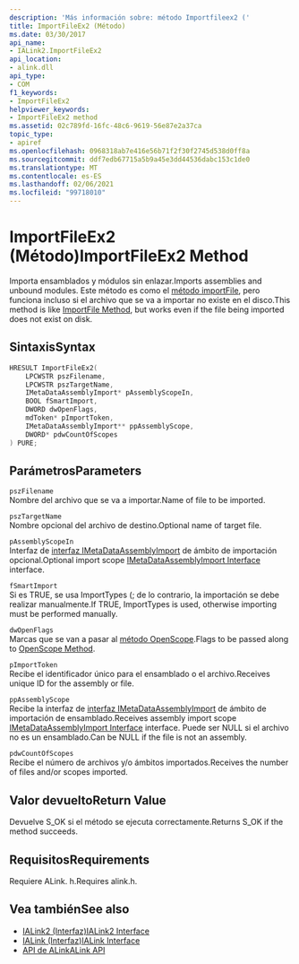 ```yaml
---
description: 'Más información sobre: método Importfileex2 ('
title: ImportFileEx2 (Método)
ms.date: 03/30/2017
api_name:
- IALink2.ImportFileEx2
api_location:
- alink.dll
api_type:
- COM
f1_keywords:
- ImportFileEx2
helpviewer_keywords:
- ImportFileEx2 method
ms.assetid: 02c789fd-16fc-48c6-9619-56e87e2a37ca
topic_type:
- apiref
ms.openlocfilehash: 0968318ab7e416e56b71f2f30f2745d538d0ff8a
ms.sourcegitcommit: ddf7edb67715a5b9a45e3dd44536dabc153c1de0
ms.translationtype: MT
ms.contentlocale: es-ES
ms.lasthandoff: 02/06/2021
ms.locfileid: "99718010"
---
```

# <a name="importfileex2-method"></a><span data-ttu-id="e1fb0-103">ImportFileEx2 (Método)</span><span class="sxs-lookup"><span data-stu-id="e1fb0-103">ImportFileEx2 Method</span></span>

<span data-ttu-id="e1fb0-104">Importa ensamblados y módulos sin enlazar.</span><span class="sxs-lookup"><span data-stu-id="e1fb0-104">Imports assemblies and unbound modules.</span></span> <span data-ttu-id="e1fb0-105">Este método es como el [método importFile](importfile-method.md), pero funciona incluso si el archivo que se va a importar no existe en el disco.</span><span class="sxs-lookup"><span data-stu-id="e1fb0-105">This method is like [ImportFile Method](importfile-method.md), but works even if the file being imported does not exist on disk.</span></span>  
  
## <a name="syntax"></a><span data-ttu-id="e1fb0-106">Sintaxis</span><span class="sxs-lookup"><span data-stu-id="e1fb0-106">Syntax</span></span>  
  
```cpp  
HRESULT ImportFileEx2(  
    LPCWSTR pszFilename,  
    LPCWSTR pszTargetName,  
    IMetaDataAssemblyImport* pAssemblyScopeIn,  
    BOOL fSmartImport,  
    DWORD dwOpenFlags,  
    mdToken* pImportToken,  
    IMetaDataAssemblyImport** ppAssemblyScope,  
    DWORD* pdwCountOfScopes  
) PURE;  
```  
  
## <a name="parameters"></a><span data-ttu-id="e1fb0-107">Parámetros</span><span class="sxs-lookup"><span data-stu-id="e1fb0-107">Parameters</span></span>  

 `pszFilename`  
 <span data-ttu-id="e1fb0-108">Nombre del archivo que se va a importar.</span><span class="sxs-lookup"><span data-stu-id="e1fb0-108">Name of file to be imported.</span></span>  
  
 `pszTargetName`  
 <span data-ttu-id="e1fb0-109">Nombre opcional del archivo de destino.</span><span class="sxs-lookup"><span data-stu-id="e1fb0-109">Optional name of target file.</span></span>  
  
 `pAssemblyScopeIn`  
 <span data-ttu-id="e1fb0-110">Interfaz de [interfaz IMetaDataAssemblyImport](../metadata/imetadataassemblyimport-interface.md) de ámbito de importación opcional.</span><span class="sxs-lookup"><span data-stu-id="e1fb0-110">Optional import scope [IMetaDataAssemblyImport Interface](../metadata/imetadataassemblyimport-interface.md) interface.</span></span>  
  
 `fSmartImport`  
 <span data-ttu-id="e1fb0-111">Si es TRUE, se usa ImportTypes (; de lo contrario, la importación se debe realizar manualmente.</span><span class="sxs-lookup"><span data-stu-id="e1fb0-111">If TRUE, ImportTypes is used, otherwise importing must be performed manually.</span></span>  
  
 `dwOpenFlags`  
 <span data-ttu-id="e1fb0-112">Marcas que se van a pasar al [método OpenScope](../metadata/imetadatadispenser-openscope-method.md).</span><span class="sxs-lookup"><span data-stu-id="e1fb0-112">Flags to be passed along to [OpenScope Method](../metadata/imetadatadispenser-openscope-method.md).</span></span>  
  
 `pImportToken`  
 <span data-ttu-id="e1fb0-113">Recibe el identificador único para el ensamblado o el archivo.</span><span class="sxs-lookup"><span data-stu-id="e1fb0-113">Receives unique ID for the assembly or file.</span></span>  
  
 `ppAssemblyScope`  
 <span data-ttu-id="e1fb0-114">Recibe la interfaz de [interfaz IMetaDataAssemblyImport](../metadata/imetadataassemblyimport-interface.md) de ámbito de importación de ensamblado.</span><span class="sxs-lookup"><span data-stu-id="e1fb0-114">Receives assembly import scope [IMetaDataAssemblyImport Interface](../metadata/imetadataassemblyimport-interface.md) interface.</span></span> <span data-ttu-id="e1fb0-115">Puede ser NULL si el archivo no es un ensamblado.</span><span class="sxs-lookup"><span data-stu-id="e1fb0-115">Can be NULL if the file is not an assembly.</span></span>  
  
 `pdwCountOfScopes`  
 <span data-ttu-id="e1fb0-116">Recibe el número de archivos y/o ámbitos importados.</span><span class="sxs-lookup"><span data-stu-id="e1fb0-116">Receives the number of files and/or scopes imported.</span></span>  
  
## <a name="return-value"></a><span data-ttu-id="e1fb0-117">Valor devuelto</span><span class="sxs-lookup"><span data-stu-id="e1fb0-117">Return Value</span></span>  

 <span data-ttu-id="e1fb0-118">Devuelve S_OK si el método se ejecuta correctamente.</span><span class="sxs-lookup"><span data-stu-id="e1fb0-118">Returns S_OK if the method succeeds.</span></span>  
  
## <a name="requirements"></a><span data-ttu-id="e1fb0-119">Requisitos</span><span class="sxs-lookup"><span data-stu-id="e1fb0-119">Requirements</span></span>  

 <span data-ttu-id="e1fb0-120">Requiere ALink. h.</span><span class="sxs-lookup"><span data-stu-id="e1fb0-120">Requires alink.h.</span></span>  
  
## <a name="see-also"></a><span data-ttu-id="e1fb0-121">Vea también</span><span class="sxs-lookup"><span data-stu-id="e1fb0-121">See also</span></span>

- [<span data-ttu-id="e1fb0-122">IALink2 (Interfaz)</span><span class="sxs-lookup"><span data-stu-id="e1fb0-122">IALink2 Interface</span></span>](ialink2-interface.md)
- [<span data-ttu-id="e1fb0-123">IALink (Interfaz)</span><span class="sxs-lookup"><span data-stu-id="e1fb0-123">IALink Interface</span></span>](ialink-interface.md)
- [<span data-ttu-id="e1fb0-124">API de ALink</span><span class="sxs-lookup"><span data-stu-id="e1fb0-124">ALink API</span></span>](index.md)
